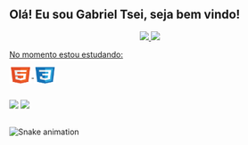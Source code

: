 ## Olá! Eu sou Gabriel Tsei, seja bem vindo!

<div align="center">
  <a href="https://github.com/BielTsei">
  <img height="180em" src="https://github-readme-stats.vercel.app/api?username=BielTsei&show_icons=true&theme=tokyonight&include_all_commits=true&count_private=true"/>
  <img height="180em" src="https://github-readme-stats.vercel.app/api/top-langs/?username=BielTsei&layout=compact&langs_count=7&theme=tokyonight"/>
</div>

No momento estou estudando:
  
  <img align="center" alt="Rafa-HTML" height="30" width="40" src="https://raw.githubusercontent.com/devicons/devicon/master/icons/html5/html5-original.svg">
  <img align="center" alt="Rafa-CSS" height="30" width="40" src="https://raw.githubusercontent.com/devicons/devicon/master/icons/css3/css3-original.svg">
  
  ##
  
  <a href = "mailto:tseigabriel@gmail.com"><img src="https://img.shields.io/badge/-Gmail-%23333?style=for-the-badge&logo=gmail&logoColor=white" target="_blank"></a>
  <a href="https://www.linkedin.com/in/gabriel-tsei-973668229/" target="_blank"><img src="https://img.shields.io/badge/-LinkedIn-%230077B5?style=for-the-badge&logo=linkedin&logoColor=white" target="_blank"></a> 
  
  ## 
  
 ![Snake animation](https://github.com/BielTsei/BielTsei/blob/output/github-contribution-grid-snake.svg)

